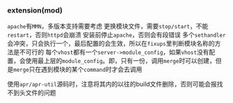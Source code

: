 ### extension(mod)
`apache`有`MMN`，多版本支持需要考虑
更换模块文件，需要`stop/start`，不能`restart`，否则`httpd`会崩溃
安装前停止`apache`，否则会有段错误
多个`sethandler`会冲突，只会执行一个，最后配置的会生效，所以在`fixups`里判断模块名称的方法是不可行的
每个`vhost`都有一个`server->module_config`，如果`vhost`没有配置，会使用最上层的`module_config`。即，只有一份，调用`merge`时可以创建，但是`merge`只在遇到模块的某个`command`时才会去调用

使用`apr/apr-util`源码时，注意将其内的以往的build文件删除，否则可能会报找不到头文件的问题
